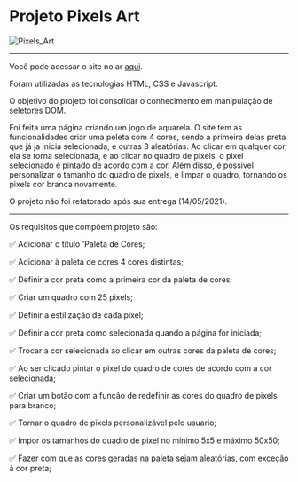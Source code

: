 # Projeto Pixels Art

![Pixels_Art](https://user-images.githubusercontent.com/82068881/124369664-b35c7580-dc44-11eb-8385-1c13fc86e376.png)
***
Você pode acessar o site no ar [aqui](https://kevin-ol.github.io/project-pixels-art/).

Foram utilizadas as tecnologias HTML, CSS e Javascript.

O objetivo do projeto foi consolidar o conhecimento em manipulação de seletores DOM.

Foi feita uma página criando um jogo de aquarela. O site tem as funcionalidades criar uma peleta com 4 cores, sendo a primeira delas preta que já ja inicia
selecionada, e outras 3 aleatórias. Ao clicar em qualquer cor, ela se torna selecionada, e ao clicar no quadro de pixels, o pixel selecionado é pintado de acordo
com a cor. Além disso, é possivel personalizar o tamanho do quadro de pixels, e limpar o quadro, tornando os pixels cor branca novamente.

O projeto não foi refatorado após sua entrega (14/05/2021).
***
Os requisitos que compõem projeto são:

:white_check_mark: Adicionar o título 'Paleta de Cores;

:white_check_mark: Adicionar à paleta de cores 4 cores distintas;

:white_check_mark: Definir a cor preta como a primeira cor da paleta de cores;

:white_check_mark: Criar um quadro com 25 pixels;

:white_check_mark: Definir a estilização de cada pixel;

:white_check_mark: Definir a cor preta como selecionada quando a página for iniciada;

:white_check_mark: Trocar a cor selecionada ao clicar em outras cores da paleta de cores;

:white_check_mark: Ao ser clicado pintar o pixel do quadro de cores de acordo com a cor selecionada;

:white_check_mark: Criar um botão com a função de redefinir as cores do quadro de pixels para branco;

:white_check_mark: Tornar o quadro de pixels personalizável pelo usuario;

:white_check_mark: Impor os tamanhos do quadro de pixel no mínimo 5x5 e máximo 50x50;

:white_check_mark: Fazer com que as cores geradas na paleta sejam aleatórias, com exceção à cor preta;
